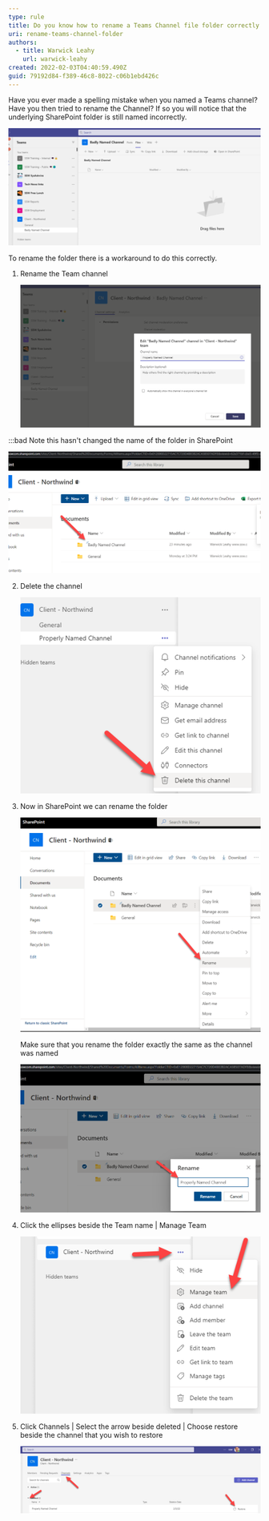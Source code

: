 ```yaml
---
type: rule
title: Do you know how to rename a Teams Channel file folder correctly
uri: rename-teams-channel-folder
authors:
  - title: Warwick Leahy
    url: warwick-leahy
created: 2022-02-03T04:40:59.490Z
guid: 79192d84-f389-46c8-8022-c06b1ebd426c
---
```

Have you ever made a spelling mistake when you named a Teams channel? Have you then tried to rename the Channel? If so you will notice that the underlying SharePoint folder is still named incorrectly.

![Figure: Badly named channel](renamingachannel1.png)

<!--endintro-->

To rename the folder there is a workaround to do this correctly.

1. Rename the Team channel

   ![Figure: Renaming the channel](renamingachannel2.png)

:::bad
Note this hasn't changed the name of the folder in SharePoint

![Figure: The folder hasn't changed names](renamingachannel3.png)

2. Delete the channel

   ![Figure: Delete the channel](renamingachannel4.png)
3. Now in SharePoint we can rename the folder

   ![Figure: Renaming the folder in SharePoint](renamingachannel5.png)

   Make sure that you rename the folder exactly the same as the channel was named

   ![Figure: Make sure the name is the same as the channel](renamingachannel6.png)
4. Click the ellipses beside the Team name | Manage Team

   ![Figure: Manage the Team](renamingachannel7.png)
5. Click Channels | Select the arrow beside deleted | Choose restore beside the channel that you wish to restore

   ![Figure: Restore the channel](renamingachannel8.png)